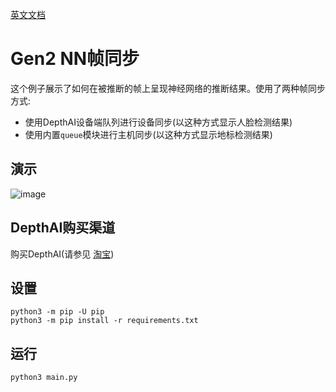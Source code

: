[英文文档](README.md)

# Gen2 NN帧同步

这个例子展示了如何在被推断的帧上呈现神经网络的推断结果。使用了两种帧同步方式:
- 使用DepthAI设备端队列进行设备同步(以这种方式显示人脸检测结果)
- 使用内置`queue`模块进行主机同步(以这种方式显示地标检测结果)

## 演示

![image](https://user-images.githubusercontent.com/5244214/104956823-36f31480-59cd-11eb-9568-64c0f0003dd0.gif)

## DepthAI购买渠道

购买DepthAI(请参见 [淘宝](https://item.taobao.com/item.htm?id=626257175462))

## 设置

```
python3 -m pip -U pip
python3 -m pip install -r requirements.txt
```

## 运行

```
python3 main.py
```